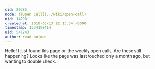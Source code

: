 ```yaml
---
cid: 20385
node: ![Open Call](../wiki/open-call)
nid: 14798
created_at: 2018-08-13 22:13:34 +0000
timestamp: 1534198414
uid: 540243
author: read_holman
---
```


Hello! I just found this page on the weekly open calls. Are these still happening? Looks like the page was last touched only a month ago, but wanting to double check. 
